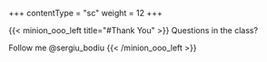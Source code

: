 +++
contentType = "sc"
weight = 12
+++

{{< minion_ooo_left title="#Thank You" >}}
Questions in the class?

Follow me @sergiu_bodiu
{{< /minion_ooo_left >}}
